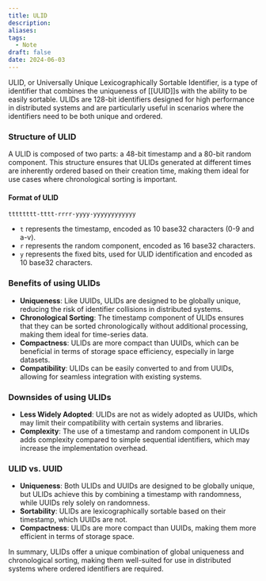 ```yaml
---
title: ULID
description: 
aliases: 
tags:
  - Note
draft: false
date: 2024-06-03
---
```

ULID, or Universally Unique Lexicographically Sortable Identifier, is a type of identifier that combines the uniqueness of [[UUID]]s with the ability to be easily sortable. ULIDs are 128-bit identifiers designed for high performance in distributed systems and are particularly useful in scenarios where the identifiers need to be both unique and ordered.

### Structure of ULID
A ULID is composed of two parts: a 48-bit timestamp and a 80-bit random component. This structure ensures that ULIDs generated at different times are inherently ordered based on their creation time, making them ideal for use cases where chronological sorting is important.

#### Format of ULID
```
tttttttt-tttt-rrrr-yyyy-yyyyyyyyyyyy
```
- `t` represents the timestamp, encoded as 10 base32 characters (0-9 and a-v).
- `r` represents the random component, encoded as 16 base32 characters.
- `y` represents the fixed bits, used for ULID identification and encoded as 10 base32 characters.

### Benefits of using ULIDs
- **Uniqueness**: Like UUIDs, ULIDs are designed to be globally unique, reducing the risk of identifier collisions in distributed systems.
- **Chronological Sorting**: The timestamp component of ULIDs ensures that they can be sorted chronologically without additional processing, making them ideal for time-series data.
- **Compactness**: ULIDs are more compact than UUIDs, which can be beneficial in terms of storage space efficiency, especially in large datasets.
- **Compatibility**: ULIDs can be easily converted to and from UUIDs, allowing for seamless integration with existing systems.

### Downsides of using ULIDs
- **Less Widely Adopted**: ULIDs are not as widely adopted as UUIDs, which may limit their compatibility with certain systems and libraries.
- **Complexity**: The use of a timestamp and random component in ULIDs adds complexity compared to simple sequential identifiers, which may increase the implementation overhead.

### ULID vs. UUID
- **Uniqueness**: Both ULIDs and UUIDs are designed to be globally unique, but ULIDs achieve this by combining a timestamp with randomness, while UUIDs rely solely on randomness.
- **Sortability**: ULIDs are lexicographically sortable based on their timestamp, which UUIDs are not.
- **Compactness**: ULIDs are more compact than UUIDs, making them more efficient in terms of storage space.

In summary, ULIDs offer a unique combination of global uniqueness and chronological sorting, making them well-suited for use in distributed systems where ordered identifiers are required.